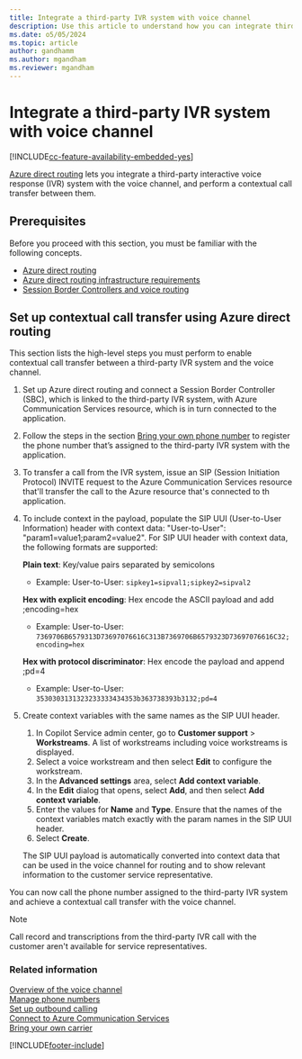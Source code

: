 ```yaml
---
title: Integrate a third-party IVR system with voice channel
description: Use this article to understand how you can integrate third-party IVR systems with the voice channel and set up contextual call transfer via Azure direct routing.
ms.date: o5/05/2024
ms.topic: article
author: gandhamm
ms.author: mgandham
ms.reviewer: mgandham
---
```


# Integrate a third-party IVR system with voice channel

[!INCLUDE[cc-feature-availability-embedded-yes](../../includes/cc-feature-availability-embedded-yes.md)]

[Azure direct routing](/azure/communication-services/concepts/telephony-sms/telephony-concept#azure-direct-routing) lets you integrate a third-party interactive voice response (IVR) system with the voice channel, and perform a contextual call transfer between them.

## Prerequisites

Before you proceed with this section, you must be familiar with the following concepts.
- [Azure direct routing](/azure/communication-services/concepts/telephony-sms/telephony-concept#azure-direct-routing)
- [Azure direct routing infrastructure requirements](/azure/communication-services/concepts/telephony-sms/direct-routing-infrastructure)
- [Session Border Controllers and voice routing](/azure/communication-services/concepts/telephony-sms/direct-routing-provisioning)

## Set up contextual call transfer using Azure direct routing

This section lists the high-level steps you must perform to enable contextual call transfer between a third-party IVR system and the voice channel.

1. Set up Azure direct routing and connect a Session Border Controller (SBC), which is linked to the third-party IVR system, with Azure Communication Services resource, which is in turn connected to the application.

1. Follow the steps in the section [Bring your own phone number](voice-channel-bring-your-own-number.md) to register the phone number that’s assigned to the third-party IVR system with the application.

1. To transfer a call from the IVR system, issue an SIP (Session Initiation Protocol) INVITE request to the Azure Communication Services resource that'll transfer the call to the Azure resource that's connected to th application.

1. To include context in the payload, populate the SIP UUI (User-to-User Information) header with context data: "User-to-User": "param1=value1;param2=value2". For SIP UUI header with context data, the following formats are supported:

      **Plain text**: Key/value pairs separated by semicolons  
      - Example: User-to-User: `sipkey1=sipval1;sipkey2=sipval2 `

      **Hex with explicit encoding**: Hex encode the ASCII payload and add ;encoding=hex  
      - Example: User-to-User: `7369706B6579313D73697076616C313B7369706B6579323D73697076616C32;encoding=hex`

      **Hex with protocol discriminator**: Hex encode the payload and append ;pd=4   
      - Example: User-to-User: `3530303131323233333434353b363738393b3132;pd=4`
 
1. Create context variables with the same names as the SIP UUI header.

    1. In Copilot Service admin center, go to **Customer support** > **Workstreams**. A list of workstreams including voice workstreams is displayed.
    1. Select a voice workstream and then select **Edit** to configure the workstream.
    1. In the **Advanced settings** area, select **Add context variable**.
    1. In the **Edit** dialog that opens, select **Add**, and then select **Add context variable**.
    1. Enter the values for **Name** and **Type**. Ensure that the names of the context variables match exactly with the param names in the SIP UUI header.
    1. Select **Create**.
    
    The SIP UUI payload is automatically converted into context data that can be used in the voice channel for routing and to show relevant information to the customer service representative.

You can now call the phone number assigned to the third-party IVR system and achieve a contextual call transfer with the voice channel.

> [!NOTE]
> Call record and transcriptions from the third-party IVR call with the customer aren't available for service representatives.

### Related information

[Overview of the voice channel](voice-channel.md)  
[Manage phone numbers](voice-channel-manage-phone-numbers.md)  
[Set up outbound calling](voice-channel-outbound-calling.md)  
[Connect to Azure Communication Services](voice-channel-acs-resource.md)  
[Bring your own carrier](voice-channel-bring-your-own-number.md)  

[!INCLUDE[footer-include](../../includes/footer-banner.md)]
